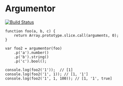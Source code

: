 # Argumentor

[![Build Status](https://travis-ci.org/zaphod1984/argumentor.png)](https://travis-ci.org/zaphod1984/argumentor)

````
function foo(a, b, c) {
    return Array.prototype.slice.call(arguments, 0);
}

var foo2 = argumentor(foo)
    .p('a').number()
    .p('b').string()
    .p('c').bool();

console.log(foo2('1'));  // [1]
console.log(foo2('1', 1)); // [1, '1']
console.log(foo2('1', 1, 100)); // [1, '1', true]
````